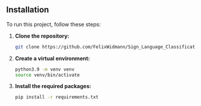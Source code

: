 ## Installation

To run this project, follow these steps:

1. **Clone the repository:**
    ```bash
    git clone https://github.com/FelixWidmann/Sign_Language_Classification.git
    ```

2. **Create a virtual environment:**
    ```bash
    python3.9 -m venv venv
    source venv/bin/activate
    ```

3. **Install the required packages:**
    ```bash
    pip install -r requirements.txt
    ```